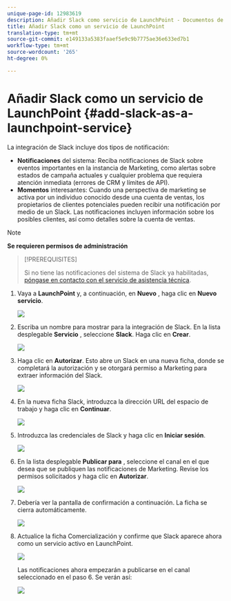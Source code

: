 ```yaml
---
unique-page-id: 12983619
description: Añadir Slack como servicio de LaunchPoint - Documentos de marketing - Documentación del producto
title: Añadir Slack como un servicio de LaunchPoint
translation-type: tm+mt
source-git-commit: e149133a5383faaef5e9c9b7775ae36e633ed7b1
workflow-type: tm+mt
source-wordcount: '265'
ht-degree: 0%

---
```



# Añadir Slack como un servicio de LaunchPoint {#add-slack-as-a-launchpoint-service}

La integración de Slack incluye dos tipos de notificación:

* **Notificaciones** del sistema: Reciba notificaciones de Slack sobre eventos importantes en la instancia de Marketing, como alertas sobre estados de campaña actuales y cualquier problema que requiera atención inmediata (errores de CRM y límites de API).
* **Momentos** interesantes: Cuando una perspectiva de marketing se activa por un individuo conocido desde una cuenta de ventas, los propietarios de clientes potenciales pueden recibir una notificación por medio de un Slack. Las notificaciones incluyen información sobre los posibles clientes, así como detalles sobre la cuenta de ventas.

>[!NOTE]
>
>**Se requieren permisos de administración**

>[!PREREQUISITES]
>
>Si no tiene las notificaciones del sistema de Slack ya habilitadas, [póngase en contacto con el servicio de asistencia técnica](http://docs.marketo.com/cdn-cgi/l/email-protection#1d6e686d6d726f695d707c6f76786972337e7270).

1. Vaya a **LaunchPoint** y, a continuación, en **Nuevo** , haga clic en **Nuevo servicio**.

   ![](assets/image2017-11-27-14-3a13-3a18.png)

1. Escriba un nombre para mostrar para la integración de Slack. En la lista desplegable **Servicio** , seleccione **Slack**. Haga clic en **Crear**.

   ![](assets/image2017-11-27-15-3a54-3a11.png)

1. Haga clic en **Autorizar**. Esto abre un Slack en una nueva ficha, donde se completará la autorización y se otorgará permiso a Marketing para extraer información del Slack.

   ![](assets/image2017-11-27-14-3a16-3a6.png)

1. En la nueva ficha Slack, introduzca la dirección URL del espacio de trabajo y haga clic en **Continuar**.

   ![](assets/image2017-11-27-15-3a1-3a29.png)

1. Introduzca las credenciales de Slack y haga clic en **Iniciar sesión**.

   ![](assets/image2017-11-27-15-3a1-3a3.png)

1. En la lista desplegable **Publicar para** , seleccione el canal en el que desea que se publiquen las notificaciones de Marketing. Revise los permisos solicitados y haga clic en **Autorizar**.

   ![](assets/image2018-1-9-13-3a21-3a50.png)

1. Debería ver la pantalla de confirmación a continuación. La ficha se cierra automáticamente.

   ![](assets/image2017-11-27-15-3a51-3a57.png)

1. Actualice la ficha Comercialización y confirme que Slack aparece ahora como un servicio activo en LaunchPoint.

   ![](assets/image2017-11-27-15-3a55-3a37.png)

   Las notificaciones ahora empezarán a publicarse en el canal seleccionado en el paso 6. Se verán así:

   ![](assets/samplenotification.png)

